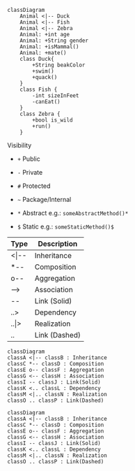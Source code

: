 ```mermaid
classDiagram
	Animal <|-- Duck
	Animal <|-- Fish
	Animal <|-- Zebra
	Animal: +int age
	Animal: +String gender
	Animal: +isMammal()
	Animal: +mate()
	class Duck{
		+String beakColor
		+swim()
		+quack()
	}
	class Fish {
		-int sizeInFeet
		-canEat()
	}
	class Zebra {
		+bool is_wild
		+run()
	}
```

Visibility

- `+` Public
- `-` Private
- `#` Protected
- `~` Package/Internal

- `*` Abstract e.g.: `someAbstractMethod()*`
- `$` Static e.g.: `someStaticMethod()$`

| Type  | Description   |
| ----- | ------------- |
| <\|-- | Inheritance   |
| *--   | Composition   |
| o--   | Aggregation   |
| -->   | Association   |
| --    | Link (Solid)  |
| ..>   | Dependency    |
| ..\|> | Realization   |
| ..    | Link (Dashed) |



```
classDiagram
classA <|-- classB : Inheritance
classC *-- classD : Composition
classE o-- classF : Aggregation
classG <-- classH : Association
classI -- classJ : Link(Solid)
classK <.. classL : Dependency
classM <|.. classN : Realization
classO .. classP : Link(Dashed)
```

```mermaid
classDiagram
classA <|-- classB : Inheritance
classC *-- classD : Composition
classE o-- classF : Aggregation
classG <-- classH : Association
classI -- classJ : Link(Solid)
classK <.. classL : Dependency
classM <|.. classN : Realization
classO .. classP : Link(Dashed)
```

